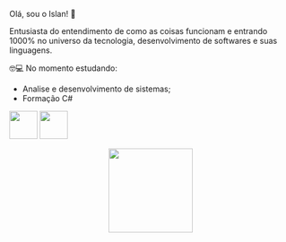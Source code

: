 Olá, sou o Islan! 👋

Entusiasta do entendimento de como as coisas funcionam e entrando 1000% no universo da tecnologia, desenvolvimento de softwares e suas linguagens.

🤓💻 No momento estudando:

 - Analise e desenvolvimento de sistemas;
 - Formação C# 

<img height="50em" src="https://cdn.jsdelivr.net/gh/devicons/devicon/icons/java/java-original.svg" /> <img height="50em" src="https://cdn.jsdelivr.net/gh/devicons/devicon/icons/csharp/csharp-original.svg" />


 <div>
<div align="center">
  <a href="https://github.com/islanf">
  <img height="150em" src="https://github-readme-stats.vercel.app/api?username=islanf&show_icons=true&theme=dark&include_all_commits=true&count_private=true"/>

 
